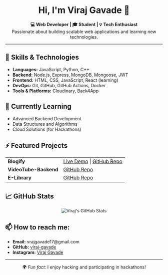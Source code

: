 
<h1 align="center">Hi, I'm Viraj Gavade 👋</h1>

<p align="center">
  <b>💻 Web Developer | 🎓 Student | 💡 Tech Enthusiast</b><br>
  Passionate about building scalable web applications and learning new technologies.
</p>

<hr>

<h2>🚀 Skills & Technologies</h2>
<ul>
  <li><b>Languages:</b> JavaScript, Python, C++</li>
  <li><b>Backend:</b> Node.js, Express, MongoDB, Mongoose, JWT</li>
  <li><b>Frontend:</b> HTML, CSS, JavaScript, React (learning)</li>
  <li><b>DevOps:</b> Git, GitHub, GitHub Actions, Docker</li>
  <li><b>Tools & Platforms:</b> Cloudinary, Back4App</li>
</ul>

<h2>🌱 Currently Learning</h2>
<ul>
  <li>Advanced Backend Development</li>
  <li>Data Structures and Algorithms</li>
  <li>Cloud Solutions (for Hackathons)</li>
</ul>

<h2>⚡ Featured Projects</h2>
<table>
  <tr>
    <td><b>Blogify</b></td>
    <td><a href="https://blogify-gr5rm1tg.b4a.run">Live Demo</a> | <a href="https://github.com/viraj-gavade/Blogify">GitHub Repo</a></td>
  </tr>
  <tr>
    <td><b>VideoTube-Backend</b></td>
    <td><a href="https://github.com/viraj-gavade/VideoTube-Backend">GitHub Repo</a></td>
  </tr>
  <tr>
    <td><b>E-Library</b></td>
    <td><a href="https://github.com/viraj-gavade/E-Library">GitHub Repo</a></td>
  </tr>
</table>

<h2>📈 GitHub Stats</h2>
<p align="center">
  <img src="https://github-readme-stats.vercel.app/api?username=viraj-gavade&show_icons=true&theme=radical" alt="Viraj's GitHub Stats">
</p>

<h2>📫 How to reach me:</h2>
<ul>
  <li><b>Email:</b> vrajgavade17@gmail.com</li>
  <li><b>GitHub:</b> <a href="https://github.com/viraj-gavade">viraj-gavade</a></li>
  <li><b>Instagram:</b> <a href="https://www.instagram.com/_viraj.js/?next=%2Fe">Viraj Gavade</a></li>
</ul>

<hr>

<p align="center">🌍 <i>Fun fact:</i> I enjoy hacking and participating in hackathons!</p>
